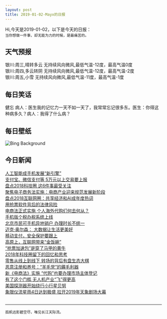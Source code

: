 ```yaml
---
layout: post
title: 2019-01-02-Mayx的日报
---
```


Hi,今天是2019-01-02，以下是今天的日报：<br><small>
当你想做一件事，却无能为力的时候，是最痛苦的。</small><!--more-->
## 天气预报
银川:周三,晴转多云 无持续风向微风,最低气温-12度，最高气温0度<br>银川:周四,多云转阴 无持续风向微风,最低气温-12度，最高气温-2度<br>银川:周五,小雪 无持续风向微风,最低气温-11度，最高气温-1度
## 每日笑话
健忘 病人：医生我的记忆力一天不如一天了，我常常忘记很多东。医生：你得这种病多久？病人：我得了什么病？
## 每日壁纸
![Bing Background](https://cn.bing.com/az/hprichbg/rb/FujiSunrise_EN-US5899859591_1920x1080.jpg "At the top of Mount Fuji in Japan (© Nopasorn Kowathanakul/Getty Images)")
## 今日新闻

[人工智能成手机发展“新引擎”](http://it.people.com.cn/n1/2019/0102/c1009-30498372.html)   
[支付宝、微信支付等 5万元以上交易要上报](http://it.people.com.cn/n1/2019/0102/c1009-30498530.html)   
[盘点2018科技圈 这6件事最受关注](http://it.people.com.cn/n1/2019/0102/c1009-30498898.html)   
[聚焦电子商务法实施：电商产业迎来规范发展新阶段](http://it.people.com.cn/n1/2019/0102/c1009-30498824.html)   
[盘点2018互联网圈：共享经济和AI成年度热词](http://it.people.com.cn/n1/2019/0102/c1009-30498849.html)   
[用抢票软件背后的法律风险](http://it.people.com.cn/n1/2019/0102/c1009-30498893.html)   
[电商法正式实施 个人海外代购们何去何从？](http://it.people.com.cn/n1/2019/0102/c1009-30498792.html)   
[手机版个税办税系统上线](http://it.people.com.cn/n1/2019/0102/c1009-30498808.html)   
[北京市民可手机异地销户 办理时长不统一](http://it.people.com.cn/n1/2019/0102/c1009-30498816.html)   
[迈克·奥尔森： 大数据让生活更美好](http://it.people.com.cn/n1/2019/0102/c1009-30498371.html)   
[移动支付，安全保护要跟上](http://it.people.com.cn/n1/2019/0102/c1009-30498370.html)   
[高原上，互联网带来“金饭碗”](http://it.people.com.cn/n1/2019/0102/c1009-30498369.html)   
[“抢票加速包”是穿了马甲的黄牛](http://it.people.com.cn/n1/2019/0102/c1009-30498336.html)   
[2018年科技圈留下的回忆和思考](http://it.people.com.cn/n1/2019/0102/c1009-30498345.html)   
[零售从线上到线下 转场的背后有盘生态大棋](http://it.people.com.cn/n1/2019/0102/c1009-30498421.html)   
[恶意注册和养号：“羊毛党”的薅毛利器](http://it.people.com.cn/n1/2019/0102/c1009-30498415.html)   
[新《电商法》实施 “代购”也要办理市场主体登记](http://it.people.com.cn/n1/2019/0102/c1009-30498407.html)   
[有了这个门槛 无人机产业“飞”得更高](http://it.people.com.cn/n1/2019/0102/c1009-30498412.html)   
[美国探测器开始绕行小行星贝努](http://it.people.com.cn/n1/2019/0101/c1009-30498023.html)   
[象限仪流星雨4日达到极盛 拉开2019年天象剧场大幕](http://it.people.com.cn/n1/2019/0101/c1009-30498024.html)   
<br />

***

<small>孤帆远影碧空尽，唯见长江天际流。</small>
